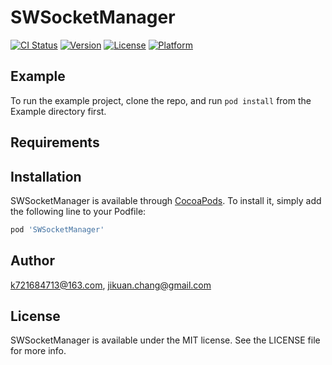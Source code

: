 # SWSocketManager

[![CI Status](http://img.shields.io/travis/k721684713@163.com/SWSocketManager.svg?style=flat)](https://travis-ci.org/k721684713@163.com/SWSocketManager)
[![Version](https://img.shields.io/cocoapods/v/SWSocketManager.svg?style=flat)](http://cocoapods.org/pods/SWSocketManager)
[![License](https://img.shields.io/cocoapods/l/SWSocketManager.svg?style=flat)](http://cocoapods.org/pods/SWSocketManager)
[![Platform](https://img.shields.io/cocoapods/p/SWSocketManager.svg?style=flat)](http://cocoapods.org/pods/SWSocketManager)

## Example

To run the example project, clone the repo, and run `pod install` from the Example directory first.

## Requirements

## Installation

SWSocketManager is available through [CocoaPods](http://cocoapods.org). To install
it, simply add the following line to your Podfile:

```ruby
pod 'SWSocketManager'
```

## Author

k721684713@163.com, jikuan.chang@gmail.com

## License

SWSocketManager is available under the MIT license. See the LICENSE file for more info.
